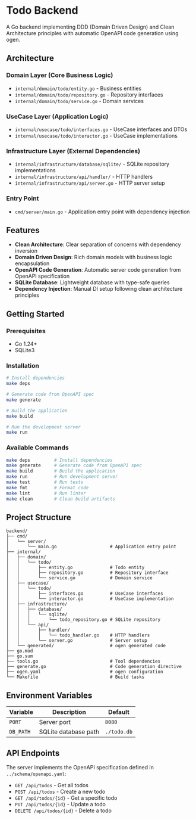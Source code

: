 # Todo Backend

A Go backend implementing DDD (Domain Driven Design) and Clean Architecture principles with automatic OpenAPI code generation using ogen.

## Architecture

### Domain Layer (Core Business Logic)
- `internal/domain/todo/entity.go` - Business entities
- `internal/domain/todo/repository.go` - Repository interfaces
- `internal/domain/todo/service.go` - Domain services

### UseCase Layer (Application Logic)
- `internal/usecase/todo/interfaces.go` - UseCase interfaces and DTOs
- `internal/usecase/todo/interactor.go` - UseCase implementations

### Infrastructure Layer (External Dependencies)
- `internal/infrastructure/database/sqlite/` - SQLite repository implementations
- `internal/infrastructure/api/handler/` - HTTP handlers
- `internal/infrastructure/api/server.go` - HTTP server setup

### Entry Point
- `cmd/server/main.go` - Application entry point with dependency injection

## Features

- **Clean Architecture**: Clear separation of concerns with dependency inversion
- **Domain Driven Design**: Rich domain models with business logic encapsulation
- **OpenAPI Code Generation**: Automatic server code generation from OpenAPI specification
- **SQLite Database**: Lightweight database with type-safe queries
- **Dependency Injection**: Manual DI setup following clean architecture principles

## Getting Started

### Prerequisites
- Go 1.24+
- SQLite3

### Installation

```bash
# Install dependencies
make deps

# Generate code from OpenAPI spec
make generate

# Build the application
make build

# Run the development server
make run
```

### Available Commands

```bash
make deps         # Install dependencies
make generate     # Generate code from OpenAPI spec
make build        # Build the application
make run          # Run development server
make test         # Run tests
make fmt          # Format code
make lint         # Run linter
make clean        # Clean build artifacts
```

## Project Structure

```
backend/
├── cmd/
│   └── server/
│       └── main.go                    # Application entry point
├── internal/
│   ├── domain/
│   │   └── todo/
│   │       ├── entity.go              # Todo entity
│   │       ├── repository.go          # Repository interface
│   │       └── service.go             # Domain service
│   ├── usecase/
│   │   └── todo/
│   │       ├── interfaces.go          # UseCase interfaces
│   │       └── interactor.go          # UseCase implementation
│   ├── infrastructure/
│   │   ├── database/
│   │   │   └── sqlite/
│   │   │       └── todo_repository.go # SQLite repository
│   │   └── api/
│   │       ├── handler/
│   │       │   └── todo_handler.go    # HTTP handlers
│   │       └── server.go              # Server setup
│   └── generated/                     # ogen generated code
├── go.mod
├── go.sum
├── tools.go                           # Tool dependencies
├── generate.go                        # Code generation directive
├── ogen.yaml                          # ogen configuration 
└── Makefile                           # Build tasks
```

## Environment Variables

| Variable | Description | Default |
|----------|-------------|---------|
| `PORT` | Server port | `8080` |
| `DB_PATH` | SQLite database path | `./todo.db` |

## API Endpoints

The server implements the OpenAPI specification defined in `../schema/openapi.yaml`:

- `GET /api/todos` - Get all todos
- `POST /api/todos` - Create a new todo
- `GET /api/todos/{id}` - Get a specific todo
- `PUT /api/todos/{id}` - Update a todo
- `DELETE /api/todos/{id}` - Delete a todo